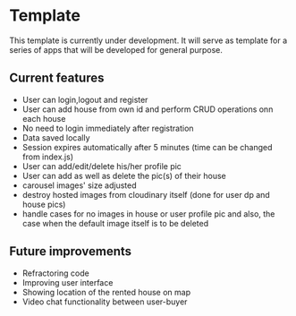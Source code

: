 # Template
This template is currently under development. It will serve as template for a series of apps that will be developed for general purpose.

## Current features
* User can login,logout and register
* User can add house from own id and perform CRUD operations onn each house
* No need to login immediately after registration
* Data saved locally
* Session expires automatically after 5 minutes (time can be changed from index.js)
* User can add/edit/delete his/her profile pic
* User can add as well as delete the pic(s) of their house
* carousel images' size adjusted
* destroy hosted images from cloudinary itself (done for user dp and house pics)
* handle cases for no images in house or user profile pic and also, the case when the default image itself is to be deleted 

## Future improvements
* Refractoring code
* Improving user interface
* Showing location of the rented house on map 
* Video chat functionality between user-buyer
